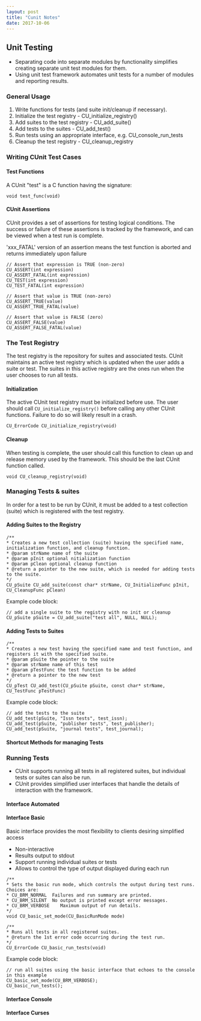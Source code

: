 ```yaml
---
layout: post
title: "Cunit Notes"
date: 2017-10-06
---
```


## Unit Testing
- Separating code into separate modules by functionality simplifies creating separate unit test modules for them.
- Using unit test framework automates unit tests for a number of modules and reporting results.

### General Usage
1. Write functions for tests (and suite init/cleanup if necessary).
2. Initialize the test registry - CU_initialize_registry()
3. Add suites to the test registry - CU_add_suite()
4. Add tests to the suites - CU_add_test()
5. Run tests using an appropriate interface, e.g. CU_console_run_tests
6. Cleanup the test registry - CU_cleanup_registry

### Writing CUnit Test Cases
#### Test Functions
A CUnit "test" is a C function having the signature:

	void test_func(void)

#### CUnit Assertions
CUnit provides a set of assertions for testing logical conditions. The success or failure of these assertions is tracked by the framework, and can be viewed when a test run is complete.

'xxx_FATAL' version of an assertion means the test function is aborted and returns immediately upon failure

	// Assert that expression is TRUE (non-zero)
	CU_ASSERT(int expression)
	CU_ASSERT_FATAL(int expression)
	CU_TEST(int expression)
	CU_TEST_FATAL(int expression)

	// Assert that value is TRUE (non-zero)
	CU_ASSERT_TRUE(value)
	CU_ASSERT_TRUE_FATAL(value)

	// Assert that value is FALSE (zero)
	CU_ASSERT_FALSE(value)
	CU_ASSERT_FALSE_FATAL(value)

### The Test Registry
The test registry is the repository for suites and associated tests. CUnit maintains an active test registry which is updated when the user adds a suite or test. The suites in this active registry are the ones run when the user chooses to run all tests.
#### Initialization
The active CUnit test registry must be initialized before use. The user should call `CU_initialize_registry()` before calling any other CUnit functions. Failure to do so will likely result in a crash.
```
CU_ErrorCode CU_initialize_registry(void)
```
#### Cleanup
When testing is complete, the user should call this function to clean up and release memory used by the framework. This should be the last CUnit function called.
```
void CU_cleanup_registry(void)
```
### Managing Tests & suites

In order for a test to be run by CUnit, it must be added to a test collection (suite) which is registered with the test registry.

#### Adding Suites to the Registry

```
/**
* Creates a new test collection (suite) having the specified name, initialization function, and cleanup function.
* @param strName name of the suite
* @param pInit optional nitialization function
* @param pClean optional cleanup function
* @return a pointer to the new suite, which is needed for adding tests to the suite.
*/
CU_pSuite CU_add_suite(const char* strName, CU_InitializeFunc pInit, CU_CleanupFunc pClean)
```

Example code block:

```
// add a single suite to the registry with no init or cleanup
CU_pSuite pSuite = CU_add_suite("test all", NULL, NULL);
```

#### Adding Tests to Suites

```
/**
* Creates a new test having the specified name and test function, and registers it with the specified suite.
* @param pSuite the pointer to the suite
* @param strName name of this test
* @param pTestFunc the test function to be added
* @return a pointer to the new test
*/
CU_pTest CU_add_test(CU_pSuite pSuite, const char* strName, CU_TestFunc pTestFunc)
```

Example code block:

```
// add the tests to the suite
CU_add_test(pSuite, "Issn tests", test_issn);
CU_add_test(pSuite, "publisher tests", test_publisher);
CU_add_test(pSuite, "journal tests", test_journal);
```

#### Shortcut Methods for managing Tests

### Running Tests

- CUnit supports running all tests in all registered suites, but individual tests or suites can also be run.
- CUnit provides simplified user interfaces that handle the details of interaction with the framework.

#### Interface Automated

#### Interface Basic

Basic interface provides the most flexibility to clients desiring simplified access
- Non-interactive
- Results output to stdout
- Support running individual suites or tests
- Allows to control the type of output displayed during each run

```
/**
* Sets the basic run mode, which controls the output during test runs. Choices are:
* CU_BRM_NORMAL	 Failures and run summary are printed.
* CU_BRM_SILENT	 No output is printed except error messages.
* CU_BRM_VERBOSE	Maximum output of run details.
*/
void CU_basic_set_mode(CU_BasicRunMode mode)

/**
* Runs all tests in all registered suites.
* @return the 1st error code occurring during the test run.
*/
CU_ErrorCode CU_basic_run_tests(void)
```

Example code block:
```
// run all suites using the basic interface that echoes to the console in this example
CU_basic_set_mode(CU_BRM_VERBOSE);
CU_basic_run_tests();
```
#### Interface Console

#### Interface Curses
